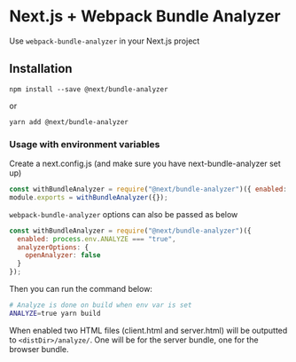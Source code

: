 # Next.js + Webpack Bundle Analyzer

Use `webpack-bundle-analyzer` in your Next.js project

## Installation

```
npm install --save @next/bundle-analyzer
```

or

```
yarn add @next/bundle-analyzer
```

### Usage with environment variables

Create a next.config.js (and make sure you have next-bundle-analyzer set up)

```js
const withBundleAnalyzer = require("@next/bundle-analyzer")({ enabled: process.env.ANALYZE === "true" });
module.exports = withBundleAnalyzer({});
```
`webpack-bundle-analyzer` options can also be passed as below
```js
const withBundleAnalyzer = require("@next/bundle-analyzer")({ 
  enabled: process.env.ANALYZE === "true",
  analyzerOptions: {
    openAnalyzer: false
  } 
});
```
Then you can run the command below:

```bash
# Analyze is done on build when env var is set
ANALYZE=true yarn build
```

When enabled two HTML files (client.html and server.html) will be outputted to `<distDir>/analyze/`. One will be for the server bundle, one for the browser bundle.
